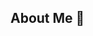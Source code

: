 ## About Me 👋

<!--

As of 17 Feb 2025, I am an Aerospace Engineering Senior focusing on applied aerodynamics at Virginia Tech. By 2027, I will have completed (hopefully) my Master's in Aerospace Engineering, specializing in integrating reliability and performance considerations in aircraft design optimization.

- 🔭 I’m currently working on completing my Bachelor's degree and beginning my Master's degree
- 📫 How to reach me: https://www.linkedin.com/in/gouldjoseph/

-->
